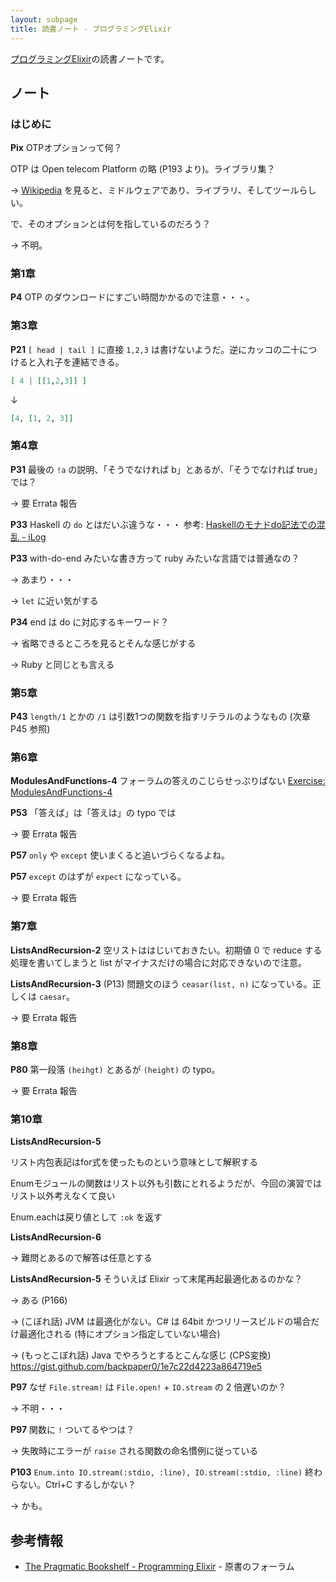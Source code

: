 ```yaml
---
layout: subpage
title: 読書ノート - プログラミングElixir
---
```


[プログラミングElixir](/workshop/10-elixir/)の読書ノートです。

## ノート

### はじめに

**Pix** OTPオプションって何？

OTP は Open telecom Platform の略 (P193 より)。ライブラリ集？

→ [Wikipedia](https://en.wikipedia.org/wiki/Open_Telecom_Platform) を見ると、ミドルウェアであり、ライブラリ、そしてツールらしい。

で、そのオプションとは何を指しているのだろう？

→ 不明。

### 第1章

**P4** OTP のダウンロードにすごい時間かかるので注意・・・。

### 第3章

**P21** `[ head | tail ]` に直接 `1,2,3` は書けないようだ。逆にカッコの二十につけると入れ子を連結できる。

```elixir
[ 4 | [[1,2,3]] ]
```
↓
```elixir
[4, [1, 2, 3]]
```

### 第4章

**P31** 最後の `!a` の説明、「そうでなければ b」とあるが、「そうでなければ true」では？

→ 要 Errata 報告

**P33** Haskell の `do` とはだいぶ違うな・・・ 参考: [Haskellのモナドdo記法での混乱 - iLog](https://www.ishiy.xyz/posts/2015-10-16-haskell-monad.html)

**P33** with-do-end みたいな書き方って ruby みたいな言語では普通なの？

→ あまり・・・

→ `let` に近い気がする

**P34** end は do に対応するキーワード？

→ 省略できるところを見るとそんな感じがする

→ Ruby と同じとも言える

### 第5章

**P43** `length/1` とかの `/1` は引数1つの関数を指すリテラルのようなもの (次章 P45 参照)

### 第6章

**ModulesAndFunctions-4** フォーラムの答えのこじらせっぷりぱない [Exercise: ModulesAndFunctions-4](https://forums.pragprog.com/forums/322/topics/11925)

**P53** 「答えば」は「答えは」の typo では

→ 要 Errata 報告

**P57** `only` や `except` 使いまくると追いづらくなるよね。

**P57** `except` のはずが `expect` になっている。

→ 要 Errata 報告

### 第7章

**ListsAndRecursion-2** 空リストははじいておきたい。初期値 0 で reduce する処理を書いてしまうと list がマイナスだけの場合に対応できないので注意。

**ListsAndRecursion-3** (P13) 問題文のほう `ceasar(list, n)` になっている。正しくは `caesar`。

→ 要 Errata 報告

### 第8章

**P80** 第一段落 `(heihgt)` とあるが `(height)` の typo。

→ 要 Errata 報告

### 第10章

**ListsAndRecursion-5**

リスト内包表記はfor式を使ったものという意味として解釈する

Enumモジュールの関数はリスト以外も引数にとれるようだが、今回の演習ではリスト以外考えなくて良い

Enum.eachは戻り値として `:ok` を返す

**ListsAndRecursion-6**

→ 難問とあるので解答は任意とする

**ListsAndRecursion-5** そういえば Elixir って末尾再起最適化あるのかな？

→ ある (P166)

→ (こぼれ話) JVM は最適化がない。C# は 64bit かつリリースビルドの場合だけ最適化される (特にオプション指定していない場合)

→ (もっとこぼれ話) Java でやろうとするとこんな感じ (CPS変換) https://gist.github.com/backpaper0/1e7c22d4223a864719e5

**P97** なぜ `File.stream!` は `File.open!` + `IO.stream` の 2 倍遅いのか？

→ 不明・・・

**P97** 関数に `!` ついてるやつは？

→ 失敗時にエラーが `raise` される関数の命名慣例に従っている

**P103** `Enum.into IO.stream(:stdio, :line), IO.stream(:stdio, :line)` 終わらない。Ctrl+C するしかない？

→ かも。

## 参考情報

* [The Pragmatic Bookshelf - Programming Elixir](https://forums.pragprog.com/forums/322) - 原書のフォーラム
